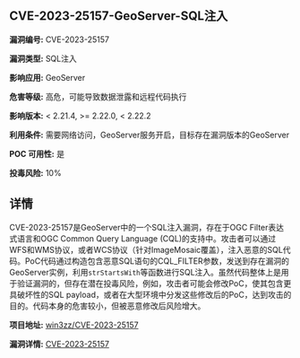 ## CVE-2023-25157-GeoServer-SQL注入

**漏洞编号:** CVE-2023-25157

**漏洞类型:** SQL注入

**影响应用:** GeoServer

**危害等级:** 高危，可能导致数据泄露和远程代码执行

**影响版本:** < 2.21.4, >= 2.22.0, < 2.22.2

**利用条件:** 需要网络访问，GeoServer服务开启，目标存在漏洞版本的GeoServer

**POC 可用性:** 是

**投毒风险:** 10%

## 详情

CVE-2023-25157是GeoServer中的一个SQL注入漏洞，存在于OGC Filter表达式语言和OGC Common Query Language (CQL)的支持中。攻击者可以通过WFS和WMS协议，或者WCS协议（针对ImageMosaic覆盖），注入恶意的SQL代码。PoC代码通过构造包含恶意SQL语句的CQL_FILTER参数，发送到存在漏洞的GeoServer实例，利用`strStartsWith`等函数进行SQL注入。虽然代码整体上是用于验证漏洞的，但存在潜在投毒风险，例如，攻击者可能会修改PoC，使其包含更具破坏性的SQL payload，或者在大型环境中分发这些修改后的PoC，达到攻击的目的。代码本身的危害较小，但被恶意修改后风险增大。

**项目地址:** [win3zz/CVE-2023-25157](https://github.com/win3zz/CVE-2023-25157)

**漏洞详情:** [CVE-2023-25157](https://nvd.nist.gov/vuln/detail/CVE-2023-25157)